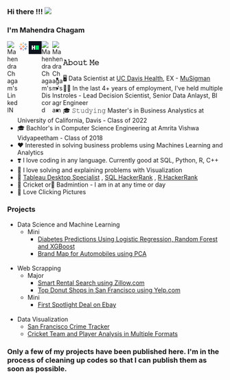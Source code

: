### Hi there !!! <img src="https://media.giphy.com/media/hvRJCLFzcasrR4ia7z/giphy.gif" width="25px">
### I'm Mahendra Chagam
<a href="https://www.linkedin.com/in/mahendra-chagam/">
  <img align="left" alt="Mahendra Chagam's LinkedIN" width="25px" src="https://raw.githubusercontent.com/peterthehan/peterthehan/master/assets/linkedin.svg" />
</a>
<a href="https://public.tableau.com/app/profile/mahendra.chagam">
  <img align="left" alt="Mahendra Chagam's Tableau" width="25px" src="https://github.com/ChagamMahendra/Sources/blob/main/tableau.png" />
</a>
</a>
<a href="https://www.hackerrank.com/mahendra14044">
  <img align="left" alt="Mahendra Chagam's Hacker Rank" width="30px" src="https://github.com/ChagamMahendra/Sources/blob/main/download.png" />
</a>
<a href="https://discord.gg/SW2xJyQm">
  <img align="left" alt="Mahendra Chagam's Discord" width="25px" src="https://raw.githubusercontent.com/peterthehan/peterthehan/master/assets/discord.svg" />
</a>
<a href="https://www.instagram.com/mahendra_chagam/">
  <img align="left" alt="Mahendra Chagam's Instagram" width="25px" src="https://raw.githubusercontent.com/hussainweb/hussainweb/main/icons/instagram.png" />
</a>
<br>

### 𝙰𝚋𝚘𝚞𝚝 𝙼𝚎
- 🖥 Data Scientist at <a href="https://health.ucdavis.edu/welcome/index.html">UC Davis Health</a>, EX - <a href=https://www.mu-sigma.com/>MuSigman</a>
- 👨‍💼 In the last 4+ years of employment, I've held multiple roles - Lead Decision Scientist, Senior Data Anlayst, BI Engineer 
- 🎓 𝚂𝚝𝚞𝚍𝚢𝚒𝚗𝚐 Master's in Business Analystics at University of California, Davis - Class of 2022
- 🎓 Bachlor's in Computer Science Engineering at Amrita Vishwa Vidyapeetham - Class of 2018
- ❤️ Interested in solving business problems using Machines Learning and Analytics
- ❣️ I love coding in any language. Currently good at SQL, Python, R, C++
- 💚 I love solving and explaining problems with Visualization
- 🥇 <a href="https://www.credly.com/badges/5f6c7bf4-905f-494a-893e-2e403c84e801/public_url">Tableau Desktop Specialist</a> , <a href="https://www.hackerrank.com/certificates/0c9a09520147">SQL HackerRank</a> , <a href="https://www.hackerrank.com/certificates/b862c3e23ea5">R HackerRank</a>
- 🏏 Cricket or🏸 Badmintion - I am in at any time or day
- 📸 Love Clicking Pictures


### Projects
<ul>
  <li>Data Science and Machine Learning 
    <ul>
    <li> Mini
    <ul>
      <li>
        <a href="https://github.com/ChagamMahendra/Data-Science/blob/main/Diabetes%20Prediction.ipynb">Diabetes Predictions Using Logistic Regression, Random Forest and XGBoost</a>
      </li>
      <li>
      <a href="https://github.com/ChagamMahendra/Data-Science/blob/PCA/BrandMaps.pdf">Brand Map for Automobiles using PCA</a>
      </li>
    </ul> 
      </li>
    </ul>
  </li>
  <br>
  <li>Web Scrapping 
    <ul>
      <li>Major
      <ul><li>
      <a href="https://github.com/ChagamMahendra/Web-Scrapping/blob/Smart-Rental-Listing-searh-using-Zillow/Zillow%20Rental%20Listing%20Search.ipynb">Smart Rental Search using Zillow.com</a>
      </li>
      <li>
      <a href="https://github.com/ChagamMahendra/Web-Scrapping/blob/Top-Donut-Shops-in-SF-using-Yelp/Top%20Donut%20Shops%20of%20San%20Francisco.ipynb">Top Donut Shops in San Francisco using Yelp.com</a>
      </li></ul>
      </li>
      <li>Mini
      <ul><li>
      <a href="https://github.com/ChagamMahendra/Web-Scrapping/blob/First-Spotlight-Deal-on-Ebay/First%20Spotlight%20Deal%20on%20Ebay.ipynb">First Spotlight Deal on Ebay</a>
      </li></ul>
      </li>
    </ul>
  </li>
  <br>
  <li> Data Visualization 
    <ul>
      <li>
        <a href="https://public.tableau.com/app/profile/mahendra.chagam/viz/CrimeinSF_16411077538620/Dashboard1">San Francisco Crime Tracker</a>
      </li>
      <li>
        <a href="https://public.tableau.com/app/profile/mahendra.chagam/viz/CricketAnalysis_16489402503370/CricketAnalysis">Cricket Team and Player Analysis in Multiple Formats</a>
      </li>
    </ul>
  </li>
</ul>

### Only a few of my projects have been published here. I'm in the process of cleaning up codes so that I can publish them as soon as possible.






